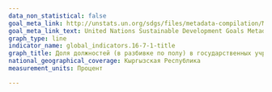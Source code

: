```yaml
---
data_non_statistical: false
goal_meta_link: http://unstats.un.org/sdgs/files/metadata-compilation/Metadata-Goal-16.pdf
goal_meta_link_text: United Nations Sustainable Development Goals Metadata (PDF 4.0 MB)
graph_type: line
indicator_name: global_indicators.16-7-1-title
graph_title: Доля должностей (в разбивке по полу) в государственных учреждениях (национальных и местных законодательных собраниях, государственной службе и судебных органах) в сравнении с национальным распределением
national_geographical_coverage: Кыргызская Республика
measurement_units: Процент

---
```

